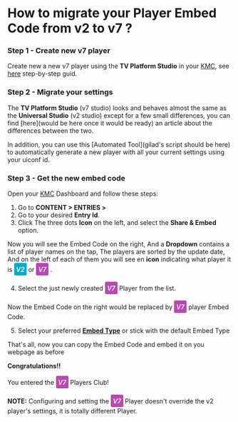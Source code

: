 # How to migrate your Player Embed Code from v2 to v7 ?

### Step 1 - Create new v7 player

Create new a new v7 player using the **TV Platform Studio** in your [KMC](https://kmc.kaltura.com/index.php/kmcng/login),
see [here](./getting-started-using-player-studio.md#creating-a-new-kaltura-player-a-namecreatea) step-by-step guid.

### Step 2 - Migrate your settings

The **TV Platform Studio** (v7 studio) looks and behaves almost the same as
the **Universal Studio** (v2 studio) except for a few small differences,
you can find [here](would be here once it would be ready) an article about the differences between the two.

In addition, you can use this [Automated Tool](gilad's script should be here) to automatically generate a new player
with all your current settings using your uiconf id.

### Step 3 - Get the new embed code

Open your [KMC](https://kmc.kaltura.com/index.php/kmcng/login) Dashboard and follow these steps:

1. Go to **CONTENT > ENTRIES >**
2. Go to your desired **Entry Id**.
3. Click The three dots **Icon** on the left, and select the **Share & Embed** option.

Now you will see the Embed Code on the right, And a **Dropdown** contains a list of player names on the tap,
The players are sorted by the update date,
And on the left of each of them you will see en **icon** indicating what player it is <span style="display: inline-flex;justify-content:center;align-items: center; background: #04accd; color:white; width: 28px;height: 28px;font-weight: 600; font-size: 14px; border-radius: 3px"><i>V2</i></span> or <span style="display: inline-flex;justify-content:center;align-items: center; background: #bb47b4; color:white; width: 28px;height: 28px;font-weight: 600; font-size: 14px; border-radius: 3px"><i>V7</i></span>
.

4. Select the just newly created <span style="display: inline-flex;justify-content:center;align-items: center; background: #bb47b4; color:white; width: 28px;height: 28px;font-weight: 600; font-size: 14px; border-radius: 3px"><i>V7</i></span> Player from the list.

Now the Embed Code on the right would be replaced by <span style="display: inline-flex;justify-content:center;align-items: center; background: #bb47b4; color:white; width: 28px;height: 28px;font-weight: 600; font-size: 14px; border-radius: 3px"><i>V7</i></span> player Embed Code.

5. Select your preferred **[Embed Type]()** or stick with the default Embed Type

That's all, now you can copy the Embed Code and embed it on you webpage as before

**Congratulations!!**

You entered the <span style="display: inline-flex;justify-content:center;align-items: center; background: #bb47b4; color:white; width: 28px;height: 28px;font-weight: 600; font-size: 14px; border-radius: 3px"><i>V7</i></span> Players Club!

**NOTE:** Configuring and setting the <span style="display: inline-flex;justify-content:center;align-items: center; background: #bb47b4; color:white; width: 28px;height: 28px;font-weight: 600; font-size: 14px; border-radius: 3px"><i>V7</i></span> Player doesn't override the v2 player's settings, it is totally different Player.
